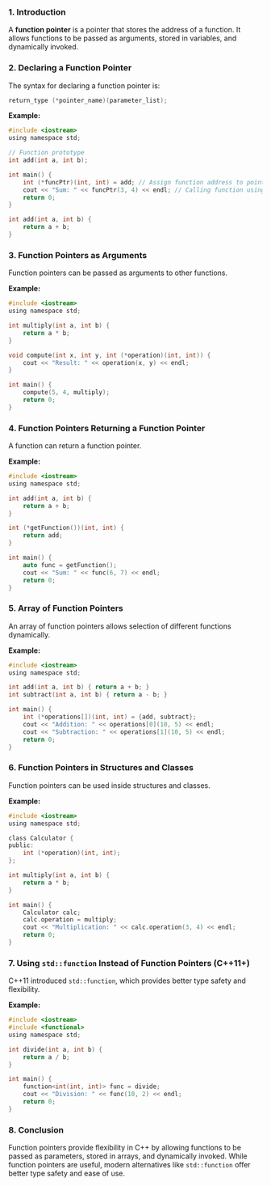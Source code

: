 ### 1. Introduction
A **function pointer** is a pointer that stores the address of a function. It allows functions to be passed as arguments, stored in variables, and dynamically invoked.

### 2. Declaring a Function Pointer
The syntax for declaring a function pointer is:
```c
return_type (*pointer_name)(parameter_list);
```

**Example:**
```c
#include <iostream>
using namespace std;

// Function prototype
int add(int a, int b);

int main() {
    int (*funcPtr)(int, int) = add; // Assign function address to pointer
    cout << "Sum: " << funcPtr(3, 4) << endl; // Calling function using pointer
    return 0;
}

int add(int a, int b) {
    return a + b;
}
```

### 3. Function Pointers as Arguments
Function pointers can be passed as arguments to other functions.

**Example:**
```c
#include <iostream>
using namespace std;

int multiply(int a, int b) {
    return a * b;
}

void compute(int x, int y, int (*operation)(int, int)) {
    cout << "Result: " << operation(x, y) << endl;
}

int main() {
    compute(5, 4, multiply);
    return 0;
}
```

### 4. Function Pointers Returning a Function Pointer
A function can return a function pointer.

**Example:**
```c
#include <iostream>
using namespace std;

int add(int a, int b) {
    return a + b;
}

int (*getFunction())(int, int) {
    return add;
}

int main() {
    auto func = getFunction();
    cout << "Sum: " << func(6, 7) << endl;
    return 0;
}
```

### 5. Array of Function Pointers
An array of function pointers allows selection of different functions dynamically.

**Example:**
```c
#include <iostream>
using namespace std;

int add(int a, int b) { return a + b; }
int subtract(int a, int b) { return a - b; }

int main() {
    int (*operations[])(int, int) = {add, subtract};
    cout << "Addition: " << operations[0](10, 5) << endl;
    cout << "Subtraction: " << operations[1](10, 5) << endl;
    return 0;
}
```

### 6. Function Pointers in Structures and Classes
Function pointers can be used inside structures and classes.

**Example:**
```c
#include <iostream>
using namespace std;

class Calculator {
public:
    int (*operation)(int, int);
};

int multiply(int a, int b) {
    return a * b;
}

int main() {
    Calculator calc;
    calc.operation = multiply;
    cout << "Multiplication: " << calc.operation(3, 4) << endl;
    return 0;
}
```

### 7. Using `std::function` Instead of Function Pointers (C++11+)
C++11 introduced `std::function`, which provides better type safety and flexibility.

**Example:**
```c
#include <iostream>
#include <functional>
using namespace std;

int divide(int a, int b) {
    return a / b;
}

int main() {
    function<int(int, int)> func = divide;
    cout << "Division: " << func(10, 2) << endl;
    return 0;
}
```

### 8. Conclusion
Function pointers provide flexibility in C++ by allowing functions to be passed as parameters, stored in arrays, and dynamically invoked. While function pointers are useful, modern alternatives like `std::function` offer better type safety and ease of use.

